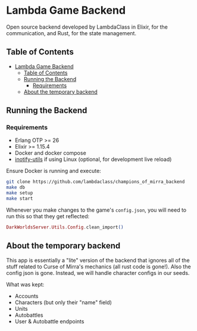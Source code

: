 # Lambda Game Backend
Open source backend developed by LambdaClass in Elixir, for the communication, and Rust, for the state management.

## Table of Contents

- [Lambda Game Backend](#lambda-game-backend)
  - [Table of Contents](#table-of-contents)
  - [Running the Backend](#running-the-backend)
    - [Requirements](#requirements)
  - [About the temporary backend](#about-the-temporary-backend)


## Running the Backend

### Requirements

- Erlang OTP >= 26
- Elixir >= 1.15.4
- Docker and docker compose
- [inotify-utils](https://hexdocs.pm/phoenix/installation.html#inotify-tools-for-linux-users) if using Linux (optional, for development live reload)

Ensure Docker is running and execute:

```bash
git clone https://github.com/lambdaclass/champions_of_mirra_backend
make db
make setup
make start
```

Whenever you make changes to the game's `config.json`, you will need to run this so that they get reflected:

```elixir
DarkWorldsServer.Utils.Config.clean_import()
```

## About the temporary backend

This app is essentially a "lite" version of the backend that ignores all of the stuff related to Curse of Mirra's mechanics (all rust code is gone!). Also the config json is gone. Instead, we will handle character configs in our seeds.

What was kept:
- Accounts
- Characters (but only their "name" field)
- Units
- Autobattles
- User & Autobattle endpoints
